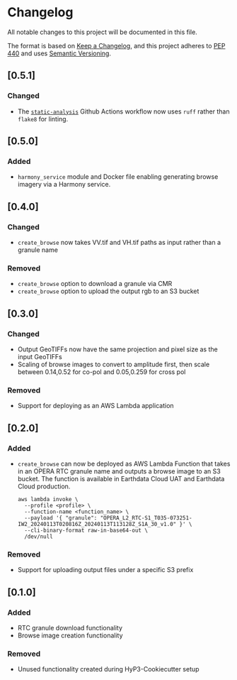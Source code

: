 # Changelog

All notable changes to this project will be documented in this file.

The format is based on [Keep a Changelog](https://keepachangelog.com/en/1.0.0/),
and this project adheres to [PEP 440](https://www.python.org/dev/peps/pep-0440/)
and uses [Semantic Versioning](https://semver.org/spec/v2.0.0.html).

## [0.5.1]

### Changed
- The [`static-analysis`](.github/workflows/static-analysis.yml) Github Actions workflow now uses `ruff` rather than `flake8` for linting.

## [0.5.0]

### Added
* `harmony_service` module and Docker file enabling generating browse imagery via a Harmony service.

## [0.4.0]

### Changed
* `create_browse` now takes VV.tif and VH.tif paths as input rather than a granule name

### Removed
* `create_browse` option to download a granule via CMR
* `create_browse` option to upload the output rgb to an S3 bucket

## [0.3.0]

### Changed
* Output GeoTIFFs now have the same projection and pixel size as the input GeoTIFFs
* Scaling of browse images to convert to amplitude first, then scale between 0.14,0.52 for co-pol and 0.05,0.259 for cross pol

### Removed
* Support for deploying as an AWS Lambda application

## [0.2.0]

### Added
* `create_browse` can now be deployed as AWS Lambda Function that takes in an OPERA RTC granule name and outputs a
  browse image to an S3 bucket. The function is available in Earthdata Cloud UAT and Earthdata Cloud production.
  ```
  aws lambda invoke \
    --profile <profile> \
    --function-name <function_name> \
    --payload '{ "granule": "OPERA_L2_RTC-S1_T035-073251-IW2_20240113T020816Z_20240113T113128Z_S1A_30_v1.0" }' \
    --cli-binary-format raw-in-base64-out \
    /dev/null
  ```

### Removed
* Support for uploading output files under a specific S3 prefix

## [0.1.0]

### Added
* RTC granule download functionality
* Browse image creation functionality

### Removed
* Unused functionality created during HyP3-Cookiecutter setup
